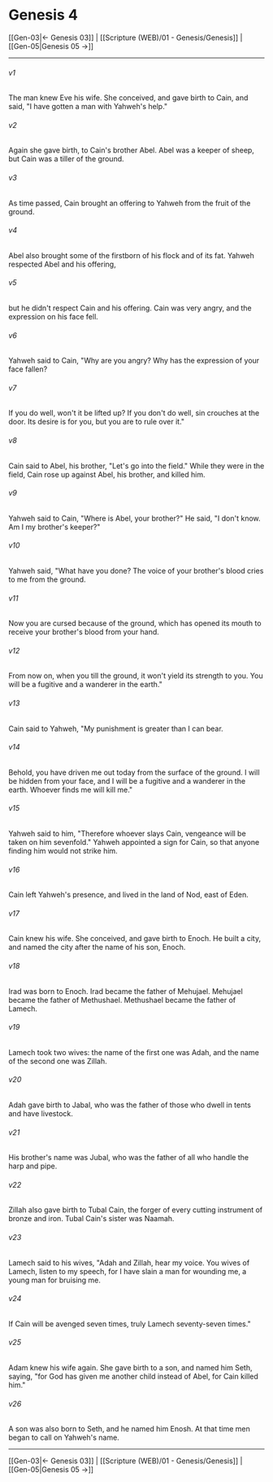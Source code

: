 # Genesis 4

[[Gen-03|← Genesis 03]] | [[Scripture (WEB)/01 - Genesis/Genesis]] | [[Gen-05|Genesis 05 →]]
***



###### v1 
The man knew Eve his wife. She conceived, and gave birth to Cain, and said, "I have gotten a man with Yahweh's help." 

###### v2 
Again she gave birth, to Cain's brother Abel. Abel was a keeper of sheep, but Cain was a tiller of the ground. 

###### v3 
As time passed, Cain brought an offering to Yahweh from the fruit of the ground. 

###### v4 
Abel also brought some of the firstborn of his flock and of its fat. Yahweh respected Abel and his offering, 

###### v5 
but he didn't respect Cain and his offering. Cain was very angry, and the expression on his face fell. 

###### v6 
Yahweh said to Cain, "Why are you angry? Why has the expression of your face fallen? 

###### v7 
If you do well, won't it be lifted up? If you don't do well, sin crouches at the door. Its desire is for you, but you are to rule over it." 

###### v8 
Cain said to Abel, his brother, "Let's go into the field." While they were in the field, Cain rose up against Abel, his brother, and killed him. 

###### v9 
Yahweh said to Cain, "Where is Abel, your brother?" He said, "I don't know. Am I my brother's keeper?" 

###### v10 
Yahweh said, "What have you done? The voice of your brother's blood cries to me from the ground. 

###### v11 
Now you are cursed because of the ground, which has opened its mouth to receive your brother's blood from your hand. 

###### v12 
From now on, when you till the ground, it won't yield its strength to you. You will be a fugitive and a wanderer in the earth." 

###### v13 
Cain said to Yahweh, "My punishment is greater than I can bear. 

###### v14 
Behold, you have driven me out today from the surface of the ground. I will be hidden from your face, and I will be a fugitive and a wanderer in the earth. Whoever finds me will kill me." 

###### v15 
Yahweh said to him, "Therefore whoever slays Cain, vengeance will be taken on him sevenfold." Yahweh appointed a sign for Cain, so that anyone finding him would not strike him. 

###### v16 
Cain left Yahweh's presence, and lived in the land of Nod, east of Eden. 

###### v17 
Cain knew his wife. She conceived, and gave birth to Enoch. He built a city, and named the city after the name of his son, Enoch. 

###### v18 
Irad was born to Enoch. Irad became the father of Mehujael. Mehujael became the father of Methushael. Methushael became the father of Lamech. 

###### v19 
Lamech took two wives: the name of the first one was Adah, and the name of the second one was Zillah. 

###### v20 
Adah gave birth to Jabal, who was the father of those who dwell in tents and have livestock. 

###### v21 
His brother's name was Jubal, who was the father of all who handle the harp and pipe. 

###### v22 
Zillah also gave birth to Tubal Cain, the forger of every cutting instrument of bronze and iron. Tubal Cain's sister was Naamah. 

###### v23 
Lamech said to his wives, "Adah and Zillah, hear my voice. You wives of Lamech, listen to my speech, for I have slain a man for wounding me, a young man for bruising me. 

###### v24 
If Cain will be avenged seven times, truly Lamech seventy-seven times." 

###### v25 
Adam knew his wife again. She gave birth to a son, and named him Seth, saying, "for God has given me another child instead of Abel, for Cain killed him." 

###### v26 
A son was also born to Seth, and he named him Enosh. At that time men began to call on Yahweh's name.

***
[[Gen-03|← Genesis 03]] | [[Scripture (WEB)/01 - Genesis/Genesis]] | [[Gen-05|Genesis 05 →]]
